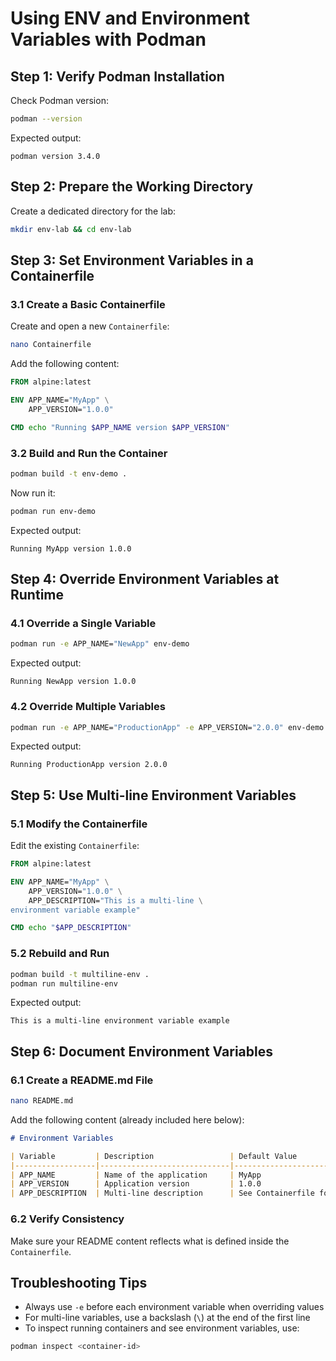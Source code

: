 # Using ENV and Environment Variables with Podman

## Step 1: Verify Podman Installation

Check Podman version:

```bash
podman --version
````

Expected output:

```
podman version 3.4.0
```

## Step 2: Prepare the Working Directory

Create a dedicated directory for the lab:

```bash
mkdir env-lab && cd env-lab
```

## Step 3: Set Environment Variables in a Containerfile

### 3.1 Create a Basic Containerfile

Create and open a new `Containerfile`:

```bash
nano Containerfile
```

Add the following content:

```Dockerfile
FROM alpine:latest

ENV APP_NAME="MyApp" \
    APP_VERSION="1.0.0"

CMD echo "Running $APP_NAME version $APP_VERSION"
```

### 3.2 Build and Run the Container

```bash
podman build -t env-demo .
```

Now run it:

```bash
podman run env-demo
```

Expected output:

```
Running MyApp version 1.0.0
```

## Step 4: Override Environment Variables at Runtime

### 4.1 Override a Single Variable

```bash
podman run -e APP_NAME="NewApp" env-demo
```

Expected output:

```
Running NewApp version 1.0.0
```

### 4.2 Override Multiple Variables

```bash
podman run -e APP_NAME="ProductionApp" -e APP_VERSION="2.0.0" env-demo
```

Expected output:

```
Running ProductionApp version 2.0.0
```

## Step 5: Use Multi-line Environment Variables

### 5.1 Modify the Containerfile

Edit the existing `Containerfile`:

```Dockerfile
FROM alpine:latest

ENV APP_NAME="MyApp" \
    APP_VERSION="1.0.0" \
    APP_DESCRIPTION="This is a multi-line \
environment variable example"

CMD echo "$APP_DESCRIPTION"
```

### 5.2 Rebuild and Run

```bash
podman build -t multiline-env .
podman run multiline-env
```

Expected output:

```
This is a multi-line environment variable example
```

## Step 6: Document Environment Variables

### 6.1 Create a README.md File

```bash
nano README.md
```

Add the following content (already included here below):

```markdown
# Environment Variables

| Variable         | Description                 | Default Value               |
|------------------|-----------------------------|-----------------------------|
| APP_NAME         | Name of the application     | MyApp                       |
| APP_VERSION      | Application version         | 1.0.0                       |
| APP_DESCRIPTION  | Multi-line description      | See Containerfile for value |
```

### 6.2 Verify Consistency

Make sure your README content reflects what is defined inside the `Containerfile`.

## Troubleshooting Tips

* Always use `-e` before each environment variable when overriding values
* For multi-line variables, use a backslash (`\`) at the end of the first line
* To inspect running containers and see environment variables, use:

```bash
podman inspect <container-id>
```